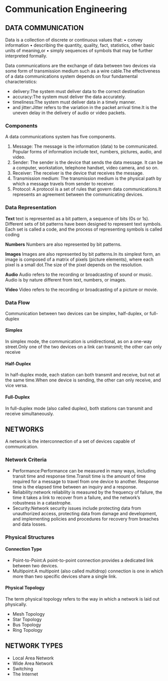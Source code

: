 # Communication Engineering

## DATA COMMUNICATION

Data is a collection of discrete or continuous values that:
• convey information
• describing the quantity, quality, fact, statistics, other basic units of meaning,or
• simply sequences of symbols that may be further interpreted formally.

Data communications are the exchange of data between two devices via some form of transmission medium such as a wire cable.The effectiveness
of a data communications system depends on four fundamental characteristics: 
- delivery:The system must deliver data to the correct destination
- accuracy:The system must deliver the data accurately.
- timeliness:The system must deliver data in a timely manner.
- and jitter:Jitter refers to the variation in the packet arrival time.It is the uneven delay in the delivery of audio or video packets.


### Components

A data communications system has five components.

1. Message: The message is the information (data) to be communicated. Popular forms of information include text, numbers, pictures, audio, and video.
2. Sender: The sender is the device that sends the data message. It can be a computer, workstation, telephone handset, video camera, and so on.
3. Receiver: The receiver is the device that receives the message.
4. Transmission medium: The transmission medium is the physical path by which a message travels from sender to receiver.
5. Protocol: A protocol is a set of rules that govern data communications.It represents an agreement between the communicating devices.

### Data Representation

**Text**
text is represented as a bit pattern, a sequence of bits (0s or 1s). Different sets of bit patterns have been designed to represent text symbols. Each set is called a code, and the process of representing symbols is called coding

**Numbers**
Numbers are also represented by bit patterns.

**Images**
Images are also represented by bit patterns.In its simplest form, an image is composed of a matrix of pixels (picture elements), where each pixel is a small dot.The size of the
pixel depends on the resolution.

**Audio**
Audio refers to the recording or broadcasting of sound or music. Audio is by nature different from text, numbers, or images.

**Video**
Video refers to the recording or broadcasting of a picture or movie.

### Data Flow
Communication between two devices can be simplex, half-duplex, or full-duplex

#### Simplex
In simplex mode, the communication is unidirectional, as on a one-way street.Only one of the two devices on a link can transmit; the other can only receive

#### Half-Duplex
In half-duplex mode, each station can both transmit and receive, but not at the same time.When one device is sending, the other can only receive, and vice versa.


#### Full-Duplex
In full-duplex mode (also called duplex), both stations can transmit and receive simultaneously.

## NETWORKS

A network is the interconnection of a set of devices capable of communication.

### Network Criteria
- Performance:Performance can be measured in many ways, including transit time and response time.Transit time is the amount of time required for a message to travel from one device to another. Response time is the elapsed time between an inquiry and a response.
- Reliability:network reliability is measured by the frequency of failure, the time it takes a link to recover from a failure, and the network’s robustness in a catastrophe.
- Security:Network security issues include protecting data from unauthorized access, protecting data from damage and development, and implementing policies and procedures for recovery from breaches and data losses.

### Physical Structures
#### Connection Type
- Point-to-Point:A point-to-point connection provides a dedicated link between two devices.
- Multipoint:A multipoint (also called multidrop) connection is one in which more than two specific devices share a single link.

#### Physical Topology
The term physical topology refers to the way in which a network is laid out physically.

- Mesh Topology
- Star Topology
- Bus Topology
- Ring Topology


## NETWORK TYPES

- Local Area Network
- Wide Area Network
- Switching
- The Internet
















